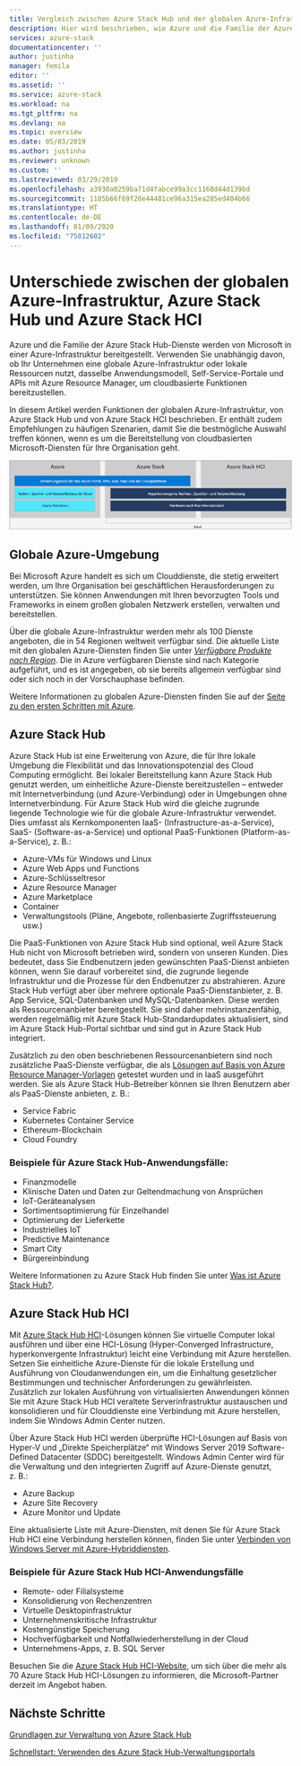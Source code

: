```yaml
---
title: Vergleich zwischen Azure Stack Hub und der globalen Azure-Infrastruktur | Microsoft-Dokumentation
description: Hier wird beschrieben, wie Azure und die Familie der Azure Stack Hub-Dienste von Microsoft in einer Azure-Infrastruktur bereitgestellt werden.
services: azure-stack
documentationcenter: ''
author: justinha
manager: femila
editor: ''
ms.assetid: ''
ms.service: azure-stack
ms.workload: na
ms.tgt_pltfrm: na
ms.devlang: na
ms.topic: overview
ms.date: 05/03/2019
ms.author: justinha
ms.reviewer: unknown
ms.custom: ''
ms.lastreviewed: 03/29/2019
ms.openlocfilehash: a3930a0259ba71d4fabce99a3cc1168d44d139bd
ms.sourcegitcommit: 1185b66f69f28e44481ce96a315ea285ed404b66
ms.translationtype: HT
ms.contentlocale: de-DE
ms.lasthandoff: 01/09/2020
ms.locfileid: "75812602"
---
```

# <a name="differences-between-global-azure-azure-stack-hub-and-azure-stack-hub-hci"></a>Unterschiede zwischen der globalen Azure-Infrastruktur, Azure Stack Hub und Azure Stack HCI

Azure und die Familie der Azure Stack Hub-Dienste werden von Microsoft in einer Azure-Infrastruktur bereitgestellt. Verwenden Sie unabhängig davon, ob Ihr Unternehmen eine globale Azure-Infrastruktur oder lokale Ressourcen nutzt, dasselbe Anwendungsmodell, Self-Service-Portale und APIs mit Azure Resource Manager, um cloudbasierte Funktionen bereitzustellen.

In diesem Artikel werden Funktionen der globalen Azure-Infrastruktur, von Azure Stack Hub und von Azure Stack HCI beschrieben. Er enthält zudem Empfehlungen zu häufigen Szenarien, damit Sie die bestmögliche Auswahl treffen können, wenn es um die Bereitstellung von cloudbasierten Microsoft-Diensten für Ihre Organisation geht.

![Übersicht über die Azure-Infrastruktur](./media/compare-azure-azure-stack/azure-family.png)

## <a name="global-azure"></a>Globale Azure-Umgebung

Bei Microsoft Azure handelt es sich um Clouddienste, die stetig erweitert werden, um Ihre Organisation bei geschäftlichen Herausforderungen zu unterstützen. Sie können Anwendungen mit Ihren bevorzugten Tools und Frameworks in einem großen globalen Netzwerk erstellen, verwalten und bereitstellen.

Über die globale Azure-Infrastruktur werden mehr als 100 Dienste angeboten, die in 54 Regionen weltweit verfügbar sind. Die aktuelle Liste mit den globalen Azure-Diensten finden Sie unter [*Verfügbare Produkte nach Region*](https://azure.microsoft.com/regions/services). Die in Azure verfügbaren Dienste sind nach Kategorie aufgeführt, und es ist angegeben, ob sie bereits allgemein verfügbar sind oder sich noch in der Vorschauphase befinden.

Weitere Informationen zu globalen Azure-Diensten finden Sie auf der [Seite zu den ersten Schritten mit Azure](https://docs.microsoft.com/azure/#pivot=get-started&panel=get-started1).

## <a name="azure-stack-hub"></a>Azure Stack Hub

Azure Stack Hub ist eine Erweiterung von Azure, die für Ihre lokale Umgebung die Flexibilität und das Innovationspotenzial des Cloud Computing ermöglicht. Bei lokaler Bereitstellung kann Azure Stack Hub genutzt werden, um einheitliche Azure-Dienste bereitzustellen – entweder mit Internetverbindung (und Azure-Verbindung) oder in Umgebungen ohne Internetverbindung. Für Azure Stack Hub wird die gleiche zugrunde liegende Technologie wie für die globale Azure-Infrastruktur verwendet. Dies umfasst als Kernkomponenten IaaS- (Infrastructure-as-a-Service), SaaS- (Software-as-a-Service) und optional PaaS-Funktionen (Platform-as-a-Service), z. B.:

- Azure-VMs für Windows und Linux
- Azure Web Apps und Functions
- Azure-Schlüsseltresor
- Azure Resource Manager
- Azure Marketplace
- Container
- Verwaltungstools (Pläne, Angebote, rollenbasierte Zugriffssteuerung usw.)

Die PaaS-Funktionen von Azure Stack Hub sind optional, weil Azure Stack Hub nicht von Microsoft betrieben wird, sondern von unseren Kunden. Dies bedeutet, dass Sie Endbenutzern jeden gewünschten PaaS-Dienst anbieten können, wenn Sie darauf vorbereitet sind, die zugrunde liegende Infrastruktur und die Prozesse für den Endbenutzer zu abstrahieren. Azure Stack Hub verfügt aber über mehrere optionale PaaS-Dienstanbieter, z. B. App Service, SQL-Datenbanken und MySQL-Datenbanken. Diese werden als Ressourcenanbieter bereitgestellt. Sie sind daher mehrinstanzenfähig, werden regelmäßig mit Azure Stack Hub-Standardupdates aktualisiert, sind im Azure Stack Hub-Portal sichtbar und sind gut in Azure Stack Hub integriert.

Zusätzlich zu den oben beschriebenen Ressourcenanbietern sind noch zusätzliche PaaS-Dienste verfügbar, die als [Lösungen auf Basis von Azure Resource Manager-Vorlagen](https://github.com/Azure/AzureStack-QuickStart-Templates) getestet wurden und in IaaS ausgeführt werden. Sie als Azure Stack Hub-Betreiber können sie Ihren Benutzern aber als PaaS-Dienste anbieten, z. B.:

- Service Fabric
- Kubernetes Container Service
- Ethereum-Blockchain
- Cloud Foundry

### <a name="example-use-cases-for-azure-stack-hub"></a>Beispiele für Azure Stack Hub-Anwendungsfälle:

- Finanzmodelle
- Klinische Daten und Daten zur Geltendmachung von Ansprüchen
- IoT-Geräteanalysen
- Sortimentsoptimierung für Einzelhandel
- Optimierung der Lieferkette
- Industrielles IoT
- Predictive Maintenance
- Smart City
- Bürgereinbindung

Weitere Informationen zu Azure Stack Hub finden Sie unter [Was ist Azure Stack Hub?](azure-stack-overview.md).

## <a name="azure-stack-hub-hci"></a>Azure Stack Hub HCI

Mit [Azure Stack Hub HCI](azure-stack-hci-overview.md)-Lösungen können Sie virtuelle Computer lokal ausführen und über eine HCI-Lösung (Hyper-Converged Infrastructure, hyperkonvergente Infrastruktur) leicht eine Verbindung mit Azure herstellen. Setzen Sie einheitliche Azure-Dienste für die lokale Erstellung und Ausführung von Cloudanwendungen ein, um die Einhaltung gesetzlicher Bestimmungen und technischer Anforderungen zu gewährleisten. Zusätzlich zur lokalen Ausführung von virtualisierten Anwendungen können Sie mit Azure Stack Hub HCI veraltete Serverinfrastruktur austauschen und konsolidieren und für Clouddienste eine Verbindung mit Azure herstellen, indem Sie Windows Admin Center nutzen.

Über Azure Stack Hub HCI werden überprüfte HCI-Lösungen auf Basis von Hyper-V und „Direkte Speicherplätze“ mit Windows Server 2019 Software-Defined Datacenter (SDDC) bereitgestellt. Windows Admin Center wird für die Verwaltung und den integrierten Zugriff auf Azure-Dienste genutzt, z. B.:

- Azure Backup
- Azure Site Recovery
- Azure Monitor und Update

Eine aktualisierte Liste mit Azure-Diensten, mit denen Sie für Azure Stack Hub HCI eine Verbindung herstellen können, finden Sie unter [Verbinden von Windows Server mit Azure-Hybriddiensten](https://docs.microsoft.com/windows-server/azure-hybrid-services/index).

### <a name="example-use-cases-for-azure-stack-hub-hci"></a>Beispiele für Azure Stack Hub HCI-Anwendungsfälle
- Remote- oder Filialsysteme
- Konsolidierung von Rechenzentren
- Virtuelle Desktopinfrastruktur
- Unternehmenskritische Infrastruktur
- Kostengünstige Speicherung
- Hochverfügbarkeit und Notfallwiederherstellung in der Cloud
- Unternehmens-Apps, z. B. SQL Server

Besuchen Sie die [Azure Stack Hub HCI-Website](https://azure.microsoft.com/overview/azure-stack/hci/), um sich über die mehr als 70 Azure Stack Hub HCI-Lösungen zu informieren, die Microsoft-Partner derzeit im Angebot haben.

## <a name="next-steps"></a>Nächste Schritte

[Grundlagen zur Verwaltung von Azure Stack Hub](azure-stack-manage-basics.md)

[Schnellstart: Verwenden des Azure Stack Hub-Verwaltungsportals](azure-stack-manage-portals.md)
